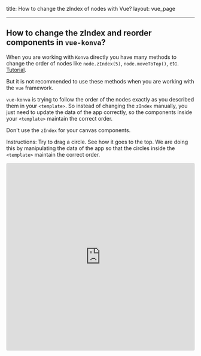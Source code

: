 title: How to change the zIndex of nodes with Vue?
layout: vue_page

---

## How to change the zIndex and reorder components in `vue-konva`?

When you are working with `Konva` directly you have many methods to change the order of nodes like `node.zIndex(5)`, `node.moveToTop()`, etc. [Tutorial](/docs/groups_and_layers/Layering.html).

But it is not recommended to use these methods when you are working with the `vue` framework.

`vue-konva` is trying to follow the order of the nodes exactly as you described them in your `<template>`. So instead of changing the `zIndex` manually, you just need to update the data of the app correctly, so the components inside your `<template>` maintain the correct order.

Don't use the `zIndex` for your canvas components.

Instructions: Try to drag a circle. See how it goes to the top. We are doing this by manipulating the data of the app so that the circles inside the `<template>` maintain the correct order.

<iframe src="https://codesandbox.io/embed/github/konvajs/site/tree/master/vue-demos/zIndex?hidenavigation=1&view=split&fontsize=10&file=/src/App.vue" style="width:100%; height:500px; border:0; border-radius: 4px; overflow:hidden;" sandbox="allow-modals allow-forms allow-popups allow-scripts allow-same-origin"></iframe>
